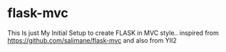 # flask-mvc
This Is just My Initial Setup to create FLASK in MVC style.. 
inspired from https://github.com/salimane/flask-mvc and also from YII2

